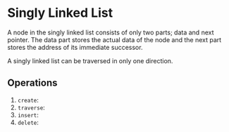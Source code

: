# Singly Linked List

A node in the singly linked list consists of only two parts; data and next pointer. The data part stores the actual data of the node and the next part stores the address of its immediate successor.

A singly linked list can be traversed in only one direction.


## Operations

1. `create`: 
2. `traverse`:
3. `insert`:
4. `delete`: